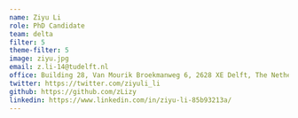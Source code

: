 ```yaml
---
name: Ziyu Li
role: PhD Candidate
team: delta
filter: 5
theme-filter: 5
image: ziyu.jpg
email: z.li-14@tudelft.nl
office: Building 28, Van Mourik Broekmanweg 6, 2628 XE Delft, The Netherlands
twitter: https://twitter.com/ziyuli_li
github: https://github.com/zLizy
linkedin: https://www.linkedin.com/in/ziyu-li-85b93213a/
---
```

